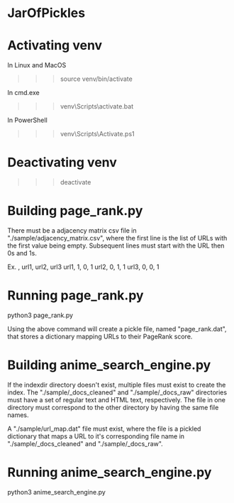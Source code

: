 # JarOfPickles


# Activating venv

In Linux and MacOS

>>> source venv/bin/activate

In cmd.exe

>>> venv\Scripts\activate.bat

In PowerShell

>>> venv\Scripts\Activate.ps1


# Deactivating venv

>>> deactivate


# Building page_rank.py

There must be a adjacency matrix csv file in "./sample/adjacency_matrix.csv", where the first line is the list of URLs with the first value being empty. Subsequent lines must start with the URL then 0s and 1s.

Ex.
	,	url1,	url2,	url3
	url1,	1,	0,	1
	url2,	0,	1,	1
	url3,	0,	0,	1


# Running page_rank.py

python3 page_rank.py

Using the above command will create a pickle file, named "page_rank.dat", that stores a dictionary mapping URLs to their PageRank score.


# Building anime_search_engine.py

If the indexdir directory doesn't exist, multiple files must exist to create the index. The "./sample/\_docs_cleaned" and "./sample/\_docs_raw" directories must have a set of regular text and HTML text, respectively. The file in one directory must correspond to the other directory by having the same file names.

A "./sample/url\_map.dat" file must exist, where the file is a pickled dictionary that maps a URL to it's corresponding file name in "./sample/\_docs\_cleaned" and "./sample/\_docs_raw".


# Running anime_search_engine.py

python3 anime_search_engine.py

